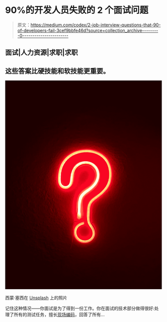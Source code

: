 # 90%的开发人员失败的 2 个面试问题

> 原文：<https://medium.com/codex/2-job-interview-questions-that-90-of-developers-fail-3cef9bbfe46d?source=collection_archive---------0----------------------->

## 面试|人力资源|求职|求职

## 这些答案比硬技能和软技能更重要。

![](img/4fa4487b80252ade9037ec580cba6c1b.png)

西蒙·塞西在 [Unsplash](https://unsplash.com?utm_source=medium&utm_medium=referral) 上的照片

记住这种情况——你面试是为了得到一份工作。你在面试的技术部分做得很好:处理了所有的测试任务，擅长[现场编码](/codex/the-best-part-of-effective-technical-interview-82f2d206c0ef)，回答了所有…